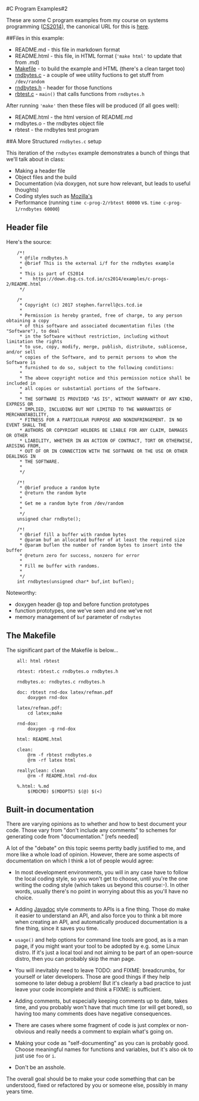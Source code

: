 
#C Program Examples#2

These are some C program examples from my course on systems 
programming (<a href="https://down.dsg.cs.tcd.ie/cs2014">CS2014</a>),
the canonical URL for this is 
<a href="https://down.dsg.cs.tcd.ie/cs2014/examples/c-progs-2/README.html">here</a>.

##Files in this example:

- README.md - this file in markdown format
- README.html - this file, in HTML format (```'make html'``` to update that from .md)
- [Makefile](Makefile) - to build the example and HTML (there's a clean target too)
- [rndbytes.c](rndbytes.c) - a couple of wee utility fuctions to get stuff from ```/dev/random```
- [rndbytes.h](rndbytes.h) - header for those functions
- [rbtest.c](rbtest.c) - ```main()``` that calls functions from ```rndbytes.h```

After running ```'make'``` then these files will be produced (if all
goes well):

- README.html - the html version of README.md
- rndbytes.o - the rndbytes object file
- rbtest - the rndbytes test program

##A More Structured ```rndbytes.c``` setup

This iteration of the ```rndbytes``` example demonstrates a bunch of 
things that we'll talk about in class:

- Making a header file
- Object files and the build
- Documentation (via doxygen, not sure how relevant, but leads to useful thoughts)
- Coding styles such as [Mozilla's](https://developer.mozilla.org/en-US/docs/Mozilla/Developer_guide/Coding_Style)
- Performance (running ```time c-prog-2/rbtest 60000``` vs. ```time c-prog-1/rndbytes 60000```) 

## Header file

Here's the source:

		/*!
		 * @file rndbytes.h
		 * @brief This is the external i/f for the rndbytes example
		 * 
		 * This is part of CS2014
		 *    https://down.dsg.cs.tcd.ie/cs2014/examples/c-progs-2/README.html
		 */

		/* 
		 * Copyright (c) 2017 stephen.farrell@cs.tcd.ie
		 * 
		 * Permission is hereby granted, free of charge, to any person obtaining a copy
		 * of this software and associated documentation files (the "Software"), to deal
		 * in the Software without restriction, including without limitation the rights
		 * to use, copy, modify, merge, publish, distribute, sublicense, and/or sell
		 * copies of the Software, and to permit persons to whom the Software is
		 * furnished to do so, subject to the following conditions:
		 * 
		 * The above copyright notice and this permission notice shall be included in
		 * all copies or substantial portions of the Software.
		 * 
		 * THE SOFTWARE IS PROVIDED "AS IS", WITHOUT WARRANTY OF ANY KIND, EXPRESS OR
		 * IMPLIED, INCLUDING BUT NOT LIMITED TO THE WARRANTIES OF MERCHANTABILITY,
		 * FITNESS FOR A PARTICULAR PURPOSE AND NONINFRINGEMENT. IN NO EVENT SHALL THE
		 * AUTHORS OR COPYRIGHT HOLDERS BE LIABLE FOR ANY CLAIM, DAMAGES OR OTHER
		 * LIABILITY, WHETHER IN AN ACTION OF CONTRACT, TORT OR OTHERWISE, ARISING FROM,
		 * OUT OF OR IN CONNECTION WITH THE SOFTWARE OR THE USE OR OTHER DEALINGS IN
		 * THE SOFTWARE.
		 *
		 */

		/*!
		 * @brief produce a random byte
		 * @return the random byte
		 *
		 * Get me a random byte from /dev/random 
		 *
		 */
		unsigned char rndbyte();

		/*!
		 * @brief fill a buffer with random bytes
		 * @param buf an allocated buffer of at least the required size 
		 * @param buflen the number of random bytes to insert into the buffer
		 * @return zero for success, nonzero for error
		 *
		 * Fill me buffer with randoms.
		 *
		 */
		int rndbytes(unsigned char* buf,int buflen);

Noteworthy:
- doxygen header @ top and before function prototypes
- function prototypes, one we've seen and one we've not 
- memory management of ```buf``` parameter of ```rndbytes```

## The Makefile

The significant part of the Makefile is below...

		all: html rbtest

		rbtest: rbtest.c rndbytes.o rndbytes.h

		rndbytes.o: rndbytes.c rndbytes.h

		doc: rbtest rnd-dox latex/refman.pdf
			doxygen rnd-dox

		latex/refman.pdf:
			cd latex;make

		rnd-dox:
			doxygen -g rnd-dox

		html: README.html

		clean:
			@rm -f rbtest rndbytes.o 
			@rm -rf latex html

		reallyclean: clean
			@rm -f README.html rnd-dox 

		%.html: %.md
			$(MDCMD) $(MDOPTS) $(@) $(<) 


## Built-in documentation

There are varying opinions as to whether and how to best document
your code. Those vary from "don't include any comments" to schemes
for generating code from "documentation." [refs needed]

A lot of the "debate" on this topic seems pertty badly justified
to me, and more like a whole load of opinion. However, there are
some aspects of documentation on which I think a lot of people
would agree:

- In most development environments, you will in any case have to
follow the local coding style, so you won't get to choose, until
you're the one writing the coding style (which takes us beyond this
course:-). In other words, usually there's no point in worrying
about this as you'll have no choice.

- Adding [Javadoc](https://www.stack.nl/~dimitri/doxygen/manual/docblocks.html) 
style comments to APIs is a fine thing. Those do make it easier
to understand an API, and also force you to think a bit more when
creating an API, and automatically produced documentation is a
fine thing, since it saves you time. 

- ```usage()``` and help options for command line tools are good, 
as is a man page, if you might want your tool to be adopted
by e.g. some Linux distro. If it's just a local tool and not aiming
to be part of an open-source distro, then you can probably skip 
the man page.

- You will inevitably need to leave TODO: and FIXME: breadcrumbs,
for yourself or later developers. Those are good things if they
help someone to later debug a problem! But it's clearly a bad
practice to just leave your code incomplete and think a FIXME:
is sufficient.

- Adding comments, but especially keeping comments up to date, 
takes time, and you probably won't have that much time (or will 
get bored), so having too many comments does have negative 
consequences.

- There are cases where some fragment of code is just complex
or non-obvious and really needs a comment to explain what's
going on.

- Making your code as "self-documenting" as you can is probably
good. Choose meaningful names for functions and variables, but
it's also ok to just use ```foo``` or ```i```.  

- Don't be an asshole.

The overall goal should be to make your code something that can
be understood, fixed or refactored by you or someone else, possibly in many 
years time.




